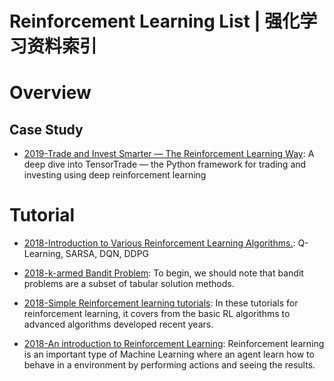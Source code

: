 

# Reinforcement Learning List | 强化学习资料索引

# Overview

## Case Study

- [2019-Trade and Invest Smarter — The Reinforcement Learning Way](https://towardsdatascience.com/trade-smarter-w-reinforcement-learning-a5e91163f315#7e3a): A deep dive into TensorTrade — the Python framework for trading and investing using deep reinforcement learning

# Tutorial

- [2018-Introduction to Various Reinforcement Learning Algorithms.](https://parg.co/UVN): Q-Learning, SARSA, DQN, DDPG

- [2018-k-armed Bandit Problem](https://oneraynyday.github.io/ml/2018/05/03/Reinforcement-Learning-Bandit/): To begin, we should note that bandit problems are a subset of tabular solution methods.

- [2018-Simple Reinforcement learning tutorials](https://github.com/MorvanZhou/Reinforcement-learning-with-tensorflow): In these tutorials for reinforcement learning, it covers from the basic RL algorithms to advanced algorithms developed recent years.

- [2018-An introduction to Reinforcement Learning](https://medium.freecodecamp.org/an-introduction-to-reinforcement-learning-4339519de419): Reinforcement learning is an important type of Machine Learning where an agent learn how to behave in a environment by performing actions and seeing the results.
